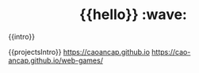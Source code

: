 <h1 align="center">{{hello}} :wave:</h1>

{{intro}}

{{projectsIntro}} https://caoancap.github.io https://cao-ancap.github.io/web-games/
